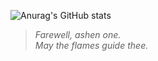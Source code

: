 ![Anurag's GitHub stats](https://github-readme-stats.vercel.app/api?username=youknowznm&hide=contribs,prs&count_private=true)

> *Farewell, ashen one.*  
> *May the flames guide thee.*

<!--
### Hi there 👋

**youknowznm/youknowznm** is a ✨ _special_ ✨ repository because its `README.md` (this file) appears on your GitHub profile.

Here are some ideas to get you started:

- 🔭 I’m currently working on ...
- 🌱 I’m currently learning ...
- 👯 I’m looking to collaborate on ...
- 🤔 I’m looking for help with ...
- 💬 Ask me about ...
- 📫 How to reach me: ...
- 😄 Pronouns: ...
- ⚡ Fun fact: ...
-->
